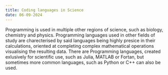```yaml
---
title: Coding languages in Science
date: 06-09-2024
---
```


Programming is used in multiple other regions of science, such as biology, chemistry and physics.
Programming languages used in other fields of study are charecterised by said languages being highly presice in their calculations, oriented at completing complex mathematical operations visualising the resulting data.
There are Programming languages, created exlusively for scientific use, such as Julia, MATLAB or Fortan, but sometimes more common languages, such as Python or C++ can also be used.
